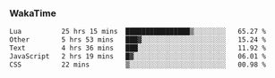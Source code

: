 ### WakaTime

<!--START_SECTION:waka-->

```txt
Lua          25 hrs 15 mins  ████████████████▒░░░░░░░░   65.27 %
Other        5 hrs 53 mins   ███▓░░░░░░░░░░░░░░░░░░░░░   15.24 %
Text         4 hrs 36 mins   ███░░░░░░░░░░░░░░░░░░░░░░   11.92 %
JavaScript   2 hrs 19 mins   █▓░░░░░░░░░░░░░░░░░░░░░░░   06.01 %
CSS          22 mins         ▒░░░░░░░░░░░░░░░░░░░░░░░░   00.98 %
```

<!--END_SECTION:waka-->
